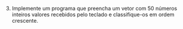 3. Implemente um programa que preencha um vetor com 50 números inteiros valores recebidos
pelo teclado e classifique-os em ordem crescente.